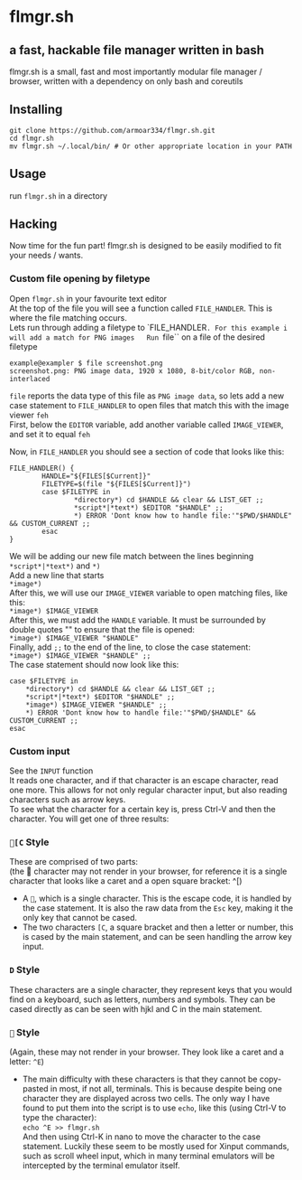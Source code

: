 # flmgr.sh
## a fast, hackable file manager written in bash
flmgr.sh is a small, fast and most importantly modular file manager / browser, written with a dependency on only bash and coreutils  

## Installing
```
git clone https://github.com/armoar334/flmgr.sh.git   
cd flmgr.sh  
mv flmgr.sh ~/.local/bin/ # Or other appropriate location in your PATH
```

## Usage
run ``flmgr.sh`` in a directory  

## Hacking
Now time for the fun part! flmgr.sh is designed to be easily modified to fit your needs / wants.  

### Custom file opening by filetype
Open ``flmgr.sh`` in your favourite text editor  
At the top of the file you will see a function called ``FILE_HANDLER``. This is where the file matching occurs.  
Lets run through adding a filetype to `FILE_HANDLER``. For this example i will add a match for PNG images  
Run ``file`` on a file of the desired filetype
```
example@exampler $ file screenshot.png
screenshot.png: PNG image data, 1920 x 1080, 8-bit/color RGB, non-interlaced
```
``file`` reports the data type of this file as ``PNG image data``, so lets add a new case statement to ``FILE_HANDLER`` to open files that match this with the image viewer ``feh``  
First, below the ``EDITOR`` variable, add another variable called ``IMAGE_VIEWER``, and set it to equal ``feh``

Now, in ``FILE_HANDLER`` you should see a section of code that looks like this:  
```
FILE_HANDLER() {
        HANDLE="${FILES[$Current]}"
        FILETYPE=$(file "${FILES[$Current]}")
        case $FILETYPE in
                *directory*) cd $HANDLE && clear && LIST_GET ;;
                *script*|*text*) $EDITOR "$HANDLE" ;;
                *) ERROR 'Dont know how to handle file:'"$PWD/$HANDLE" && CUSTOM_CURRENT ;;
        esac
}
```
We will be adding our new file match between the lines beginning ``*script*|*text*)`` and ``*)``  
Add a new line that starts  
``*image*)``  
After this, we will use our ``IMAGE_VIEWER`` variable to open matching files, like this:  
``*image*) $IMAGE_VIEWER``  
After this, we must add the ``HANDLE`` variable. It must be surrounded by double quotes "" to ensure that the file is opened:  
``*image*) $IMAGE_VIEWER "$HANDLE"``  
Finally, add ``;;`` to the end of the line, to close the case statement:  
``*image*) $IMAGE_VIEWER "$HANDLE" ;;``  
The case statement should now look like this:
```
case $FILETYPE in
	*directory*) cd $HANDLE && clear && LIST_GET ;;
	*script*|*text*) $EDITOR "$HANDLE" ;;
	*image*) $IMAGE_VIEWER "$HANDLE" ;;
	*) ERROR 'Dont know how to handle file:'"$PWD/$HANDLE" && CUSTOM_CURRENT ;;
esac
```

### Custom input
See the ``INPUT`` function  
It reads one character, and if that character is an escape character, read one more. This allows for not only regular character input, but also reading characters such as arrow keys.  
To see what the character for a certain key is, press Ctrl-V and then the character. You will get one of three results:  

### ``[C`` Style  
These are comprised of two parts:  
(the  character may not render in your browser, for reference it is a single character that looks like a caret and a open square bracket: ^[)  
- A ````, which is a single character. This is the escape code, it is handled by the case statement. It is also the raw data from the ``Esc`` key, making it the only key that cannot be cased.  
- The two characters ``[C``, a square bracket and then a letter or number, this is cased by the main statement, and can be seen handling the arrow key input.
  
  
### ``D`` Style  
These characters are a single character, they represent keys that you would find on a keyboard, such as letters, numbers and symbols. They can be cased directly as can be seen with hjkl and C in the main statement.  
  
  
### ```` Style
(Again, these may not render in your browser. They look like a caret and a letter: ``^E``)  
- The main difficulty with these characters is that they cannot be copy-pasted in most, if not all, terminals. This is because despite being one character they are displayed across two cells. The only way I have found to put them into the script is to use ``echo``, like this (using Ctrl-V to type the character):  
``echo ^E >> flmgr.sh``  
And then using Ctrl-K in nano to move the character to the case statement. Luckily these seem to be mostly used for Xinput commands, such as scroll wheel input, which in many terminal emulators will be intercepted by the terminal emulator itself.  
